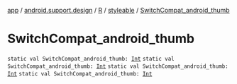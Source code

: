 [app](../../../index.md) / [android.support.design](../../index.md) / [R](../index.md) / [styleable](index.md) / [SwitchCompat_android_thumb](.)

# SwitchCompat_android_thumb

`static val SwitchCompat_android_thumb: `[`Int`](https://kotlinlang.org/api/latest/jvm/stdlib/kotlin/-int/index.html)
`static val SwitchCompat_android_thumb: `[`Int`](https://kotlinlang.org/api/latest/jvm/stdlib/kotlin/-int/index.html)
`static val SwitchCompat_android_thumb: `[`Int`](https://kotlinlang.org/api/latest/jvm/stdlib/kotlin/-int/index.html)
`static val SwitchCompat_android_thumb: `[`Int`](https://kotlinlang.org/api/latest/jvm/stdlib/kotlin/-int/index.html)